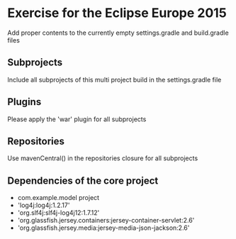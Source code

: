 Exercise for the Eclipse Europe 2015
====================================

Add proper contents to the currently empty settings.gradle and build.gradle files

Subprojects
-----------

Include all subprojects of this multi project build in the settings.gradle file

Plugins
-------

Please apply the 'war' plugin for all subprojects

Repositories
------------

Use mavenCentral() in the repositories closure for all subprojects

Dependencies of the core project
--------------------------------

* com.example.model project
* 'log4j:log4j:1.2.17'
* 'org.slf4j:slf4j-log4j12:1.7.12'
* 'org.glassfish.jersey.containers:jersey-container-servlet:2.6'
* 'org.glassfish.jersey.media:jersey-media-json-jackson:2.6'

